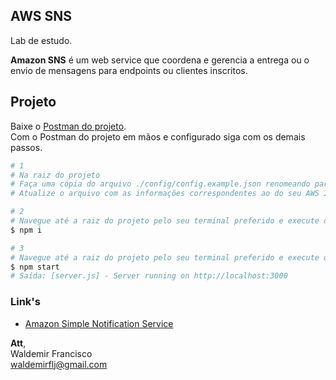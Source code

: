 ## AWS SNS
Lab de estudo.   

**Amazon SNS** é um web service que coordena e gerencia a entrega ou o envio de mensagens para endpoints ou clientes inscritos.

## Projeto
Baixe o [Postman do projeto](https://www.getpostman.com/collections/51742071e8fa78dd1408).  
Com o Postman do projeto em mãos e configurado siga com os demais passos.

```bash
# 1
# Na raiz do projeto
# Faça uma cópia do arquivo ./config/config.example.json renomeando para config.json
# Atualize o arquivo com as informações correspondentes ao do seu AWS IAM

# 2
# Navegue até a raiz do projeto pelo seu terminal preferido e execute o comando abaixo
$ npm i

# 3
# Navegue até a raiz do projeto pelo seu terminal preferido e execute o comando abaixo
$ npm start
# Saída: [server.js] - Server running on http://localhost:3000
```

### Link's
- [Amazon Simple Notification Service](https://aws.amazon.com/pt/sns/?whats-new-cards.sort-by=item.additionalFields.postDateTime&whats-new-cards.sort-order=desc)

**Att**,  
Waldemir Francisco  
waldemirflj@gmail.com 
